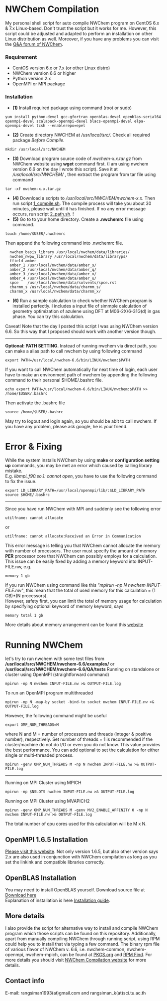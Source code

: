 # NWChem Compilation

My personal shell script for auto compile NWChem program on CentOS 6.x &amp; 7.x Linux-based. Don't trust the script but it works for me. However, this script could be adjusted and adapted to perform an installation on other Linux distribution as well. Moreover, if you have any problems you can visit the [Q&A forum of NWChem](http://www.nwchem-sw.org/index.php/Special:AWCforum).

### Requirement
* CentOS version 6.x or 7.x (or other Linux distro)
* NWChem version 6.6 or higher
* Python version 2.x
* OpenMPI or MPI package

### Installation
  * **(1)**  Install required package using command (root or sudo)
```
yum install python-devel gcc-gfortran openblas-devel openblas-serial64 openmpi-devel scalapack-openmpi-devel blacs-openmpi-devel elpa-openmpi-devel tcsh --enablerepo=epel
```
  * **(2)**  Create directory NWCHEM at */usr/local/src/*. Check all required package *Before Compile*.
```
mkdir /usr/local/src/NWCHEM
```
  * **(3)**  Download program source code of *nwchem-x.x.tar.gz* from NWChem website using **wget** command first. (I am using nwchem version 6.6 on the day I wrote this script). Save it at */usr/local/src/NWCHEM/* , then extract the program from tar file using command
```
tar -xf nwchem-x.x.tar.gz
```
  * **(4)**  Download a scripts to */usr/local/src/NWCHEM/nwchem-x.x*. Then run script [1_compile.sh](https://github.com/rangsimanketkaew/NWChem/blob/master/1_compile.sh). The compile process will take you about 30 minutes, please wait until it has finished. If no any error message occurs, run script [2_path.sh](https://github.com/rangsimanketkaew/NWChem/blob/master/2_path.sh). ! <br />
  * **(5)**  Go to to your home directory. Create a **.nwchemrc** file using command. 
```
touch /home/$USER/.nwchemrc 
```
Then append the following command into .nwchemrc file.
  
```
  nwchem_basis_library /usr/local/nwchem/data/libraries/
  nwchem_nwpw_library /usr/local/nwchem/data/libraryps/
  ffield amber
  amber_1 /usr/local/nwchem/data/amber_s/
  amber_2 /usr/local/nwchem/data/amber_q/
  amber_3 /usr/local/nwchem/data/amber_x/
  amber_4 /usr/local/nwchem/data/amber_u/
  spce    /usr/local/nwchem/data/solvents/spce.rst
  charmm_s /usr/local/nwchem/data/charmm_s/
  charmm_x /usr/local/nwchem/data/charmm_x/
```
  * **(6)** Run a sample calculation to check whether NWChem program is installed perfectly. I includes a input file of simmple calculation of geometry optimization of azulene using DFT at M06-2X/6-31G(d) in gas phase. You can try this calculation.

Caveat! Note that the day I posted this script I was using NWChem version 6.6. So this way that I proposed should work with another version though.

---
**Optional: PATH SETTING.** Instead of running nwchem via direct path, you can make a alias path to call nwchem by using following command
```
export PATH=/usr/local/nwchem-6.6/bin/LINUX/nwchem:$PATH
```
If you want to call NWChem automatically for next time of login, each user have to make an environment path of nwchem by appending the following command to their personal $HOME/.bashrc file.
```
echo export PATH=/usr/local/nwchem-6.6/bin/LINUX/nwchem:$PATH >> /home/$USER/.bashrc
```
Then activate the .bashrc file
```
source /home/$USER/.bashrc
```
May try to logout and login again, so you should be ablt to call nwchem. If you have any problem, please ask google, he is your friend.

# Error & Fixing
While the system installs NWChem by using **make** or **configuration setting up** commands, you may be met an error which caused by calling library mistake. <br />
E.g. *libmpi_f90.so.1: cannot open*, you have to use the following command to fix the issue.
```
export LD_LIBRARY_PATH=/usr/local/openmpi/lib/:$LD_LIBRARY_PATH
source $HOME/.bashrc
```
---
Since you have run NWChem with MPI and suddenly see the following error
```
utilfname: cannot allocate
```
or
```
utilfname: cannot allocate:Received an Error in Communication
```
This error message is telling you that NWChem cannot allocate the memory with number of processors. The user must specify the amount of memory **PER** processor core that NWChem can possibly employs for a calculation. <br />
This issue can be easily fixed by adding a memory keyword into INPUT-FILE.nw, e.g.
```
memory 1 gb
```
If you run NWChem using command like this *"mpirun -np N nwchem INPUT-FILE.nw"*, this mean that the total of used memory for this calculation = (1 GB)*(N processors). <br />
However, safety first, you can limit the total of memory usage for calculation by specifying optional keyword of memory keyword, says
```
memory total 1 gb
```
More details about memory arrangement can be found this [website](http://www.nwchem-sw.org/index.php/Release66:Top-level#MEMORY)

# Running NWChem
let's try to run nwchem with some test files from **/usr/local/src/NWCHEM/nwchem-6.6/examples/** or **/usr/local/src/NWCHEM/nwchem-6.6/QA/tests** 
Running on standalone or cluster using OpenMPI (straightforward command)
```
mpirun -np N nwchem INPUT-FILE.nw >& OUTPUT-FILE.log
```
To run an OpenMPI program multithreaded 
```
mpirun -np N -map-by socket -bind-to socket nwchem INPUT-FILE.nw >& OUTPUT-FILE.log
```
However, the following command might be useful
```
export OMP_NUM_THREADS=M
```
where N and M = number of processors and threads (integer & positive number), respectively. Set number of threads = 1 is recommended if the cluster/machine do not do I/O or even you do not know. This value provides the best performance.
You can add optional to set the calculation for either single or multi-threaded process.
```
mpirun -genv OMP_NUM_THREADS M -np N nwchem INPUT-FILE.nw >& OUTPUT-FILE.log 
```
---
Running on MPI Cluster using MPICH
```
mpirun -np $NSLOTS nwchem INPUT-FILE.nw >& OUTPUT-FILE.log 
```
Running on MPI Cluster using MVAPICH2
```
mpirun -genv OMP_NUM_THREADS M -genv MV2_ENABLE_AFFINITY 0 -np N nwchem INPUT-FILE.nw >& OUTPUT-FILE.log 
```
The total number of cpu cores used for this calculation will be M x N.

## OpenMPI 1.6.5 Installation
[Please visit this website](http://lsi.ugr.es/~jmantas/pdp/ayuda/datos/instalaciones/Install_OpenMPI_en.pdf). Not only version 1.6.5, but also other version says 2.x are also used in conjunction with NWChem compilation as long as you set the linkink and compatible libraries correctly.

## OpenBLAS Installation
You may need to install OpenBLAS yourself. Download source file at [Download here](https://www.open-mpi.org/software/ompi/v1.6/) <br />
Explanation of installation is here [Installation guide](https://github.com/xianyi/OpenBLAS/wiki/Installation-Guide).

## More details
I also provide the script for alternative way to install and compile NWChem program which those scripts can be found on this repository. Additionally, apart from manually compiling NWChem through running script, using RPM could help you to install that via typing a few command. The binary rpm file of various flavor of NWChem v. 6.6, i.e. nwchem-common, nwchem-openmpi, nwchem-mpich, can be found at [PKGS.org](https://pkgs.org/download/nwchem) and [RPM Find](https://www.rpmfind.net/linux/rpm2html/search.php?query=nwchem&submit=Search+...). For more details you should visit [NWChem Compilation website](http://www.nwchem-sw.org/index.php/Compiling_NWChem) for more details.

## Contact info
E-mail: rangsiman1993(at)gmail.com and rangsiman_k(at)sci.tu.ac.th
